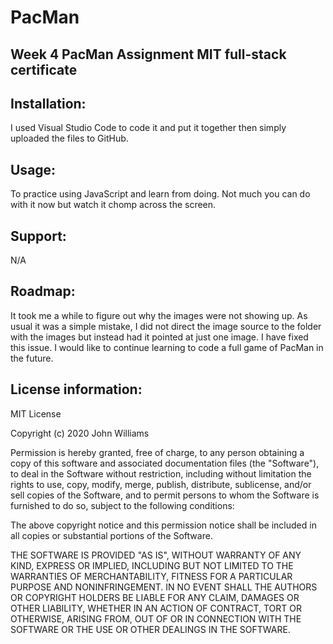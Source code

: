 # PacMan

## Week 4 PacMan Assignment MIT  full-stack certificate

## Installation:  

I used Visual Studio Code to code it and put it together then simply uploaded the files to GitHub. 

## Usage:

To practice using JavaScript and learn from doing. Not much you can do with it now but watch it chomp across the screen.

## Support:

N/A

## Roadmap: 

It took me a while to figure out why the images were not showing up. As usual it was a simple mistake, I did not direct the image source to the folder with the images but
instead had it pointed at just one image. I have fixed this issue. I would like to continue learning to code a full game of PacMan in the future. 

## License information:

MIT License

Copyright (c) 2020 John Williams

Permission is hereby granted, free of charge, to any person obtaining a copy of this software and associated documentation files (the "Software"), to deal in the Software without restriction, including without limitation the rights to use, copy, modify, merge, publish, distribute, sublicense, and/or sell copies of the Software, and to permit persons to whom the Software is furnished to do so, subject to the following conditions:

The above copyright notice and this permission notice shall be included in all copies or substantial portions of the Software.

THE SOFTWARE IS PROVIDED "AS IS", WITHOUT WARRANTY OF ANY KIND, EXPRESS OR IMPLIED, INCLUDING BUT NOT LIMITED TO THE WARRANTIES OF MERCHANTABILITY, FITNESS FOR A PARTICULAR PURPOSE AND NONINFRINGEMENT. IN NO EVENT SHALL THE AUTHORS OR COPYRIGHT HOLDERS BE LIABLE FOR ANY CLAIM, DAMAGES OR OTHER LIABILITY, WHETHER IN AN ACTION OF CONTRACT, TORT OR OTHERWISE, ARISING FROM, OUT OF OR IN CONNECTION WITH THE SOFTWARE OR THE USE OR OTHER DEALINGS IN THE SOFTWARE.
